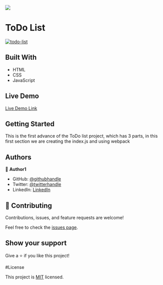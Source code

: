 ![](https://img.shields.io/badge/Microverse-blueviolet)

# ToDo List

<a href="https://imgbb.com/"><img src="https://i.ibb.co/nmw6wWK/todo-list.png" alt="todo-list" border="0"></a>

## Built With

- HTML
- CSS
- JavaScript

## Live Demo

[Live Demo Link]()


## Getting Started

This is the first advance of the ToDo list project, which has 3 parts, in this first section we are creating the index.js and using webpack


## Authors

👤 **Author1**

- GitHub: [@githubhandle](https://github.com/joseheco)
- Twitter: [@twitterhandle](https://twitter.com/joseheco)
- LinkedIn: [LinkedIn](https://linkedin.com/in/joseherreraco)


## 🤝 Contributing

Contributions, issues, and feature requests are welcome!

Feel free to check the [issues page](../../issues/).

## Show your support

Give a ⭐️ if you like this project!

#License

This project is [MIT](./MIT.md) licensed.
